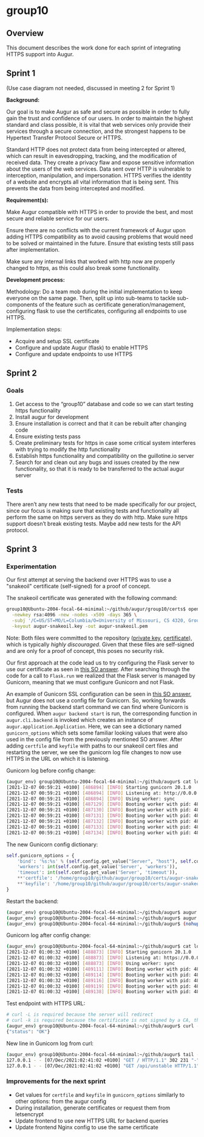 # group10

## Overview

This document describes the work done for each sprint of integrating HTTPS support into Augur.

## Sprint 1

(Use case diagram not needed, discussed in meeting 2 for Sprint 1)

**Background:**

Our goal is to make Augur as safe and secure as possible in order to fully gain the trust and confidence of our users.
In order to maintain the highest standard and class possible, it is vital that web services only provide their services through a secure connection, and the strongest happens to be Hypertext Transfer Protocol Secure or HTTPS.

Standard HTTP does not protect data from being intercepted or altered, which can result in eavesdropping, tracking, and the modification of received data.
They create a privacy flaw and expose sensitive information about the users of the web services.
Data sent over HTTP is vulnerable to interception, manipulation, and impersonation.
HTTPS verifies the identity of a website and encrypts all vital information that is being sent.
This prevents the data from being intercepted and modified.

**Requirement(s):**

Make Augur compatible with HTTPS in order to provide the best, and most secure and reliable service for our users.

Ensure there are no conflicts with the current framework of Augur upon adding HTTPS compatibility as to avoid causing problems that would need to be solved or maintained in the future.
Ensure that existing tests still pass after implementation.

Make sure any internal links that worked with http now are properly changed to https, as this could also break some functionality.

**Development process:**

Methodology:
Do a team mob during the initial implementation to keep everyone on the same page.
Then, split up into sub-teams to tackle sub-components of the feature such as certificate generation/management, configuring flask to use the certificates, configuring all endpoints to use HTTPS.

Implementation steps:
- Acquire and setup SSL certificate
- Configure and update Augur (flask) to enable HTTPS
- Configure and update endpoints to use HTTPS

## Sprint 2

### Goals

1. Get access to the “group10” database and code so we can start testing https functionality
1. Install augur for development
1. Ensure installation is correct and that it can be rebuilt after changing code
1. Ensure existing tests pass
1. Create preliminary tests for https in case some critical system interferes with trying to modify the http functionality
1. Establish https functionality and compatibility on the guillotine.io server
1. Search for and clean out any bugs and issues created by the new functionality, so that it is ready to be transferred to the actual augur server

### Tests

There aren’t any new tests that need to be made specifically for our project, since our focus is making sure that existing tests and functionality all perform the same on https servers as they do with http.
Make sure https support doesn’t break existing tests.
Maybe add new tests for the API protocol.

## Sprint 3

### Experimentation

Our first attempt at serving the backend over HTTPS was to use a "snakeoil" certificate (self-signed) for a proof of concept.

The snakeoil certificate was generated with the following command:

```bash
group10@Ubuntu-2004-focal-64-minimal:~/github/augur/group10/certs$ openssl req \
  -newkey rsa:4096 -new -nodes -x509 -days 365 \
  -subj '/C=US/ST=MO/L=Columbia/O=University of Missouri, CS 4320, Group 10/CN=team10.guillotine.io' \
  -keyout augur-snakeoil.key -out augur-snakeoil.pem
```

Note: Both files were committed to the repository ([private key](./certs/augur-snakeoil.key), [certificate](./certs/augur-snakeoil.pem)), which is typically *highly discouraged*. Given that these files are self-signed and are only for a proof of concept, this poses no security risk.

Our first approach at the code lead us to try configuring the Flask server to use our certificate as seen in [this SO answer](https://stackoverflow.com/a/65152383/5673922). After searching through the code for a call to `Flask.run` we realized that the Flask server is managed by Gunicorn, meaning that we must configure Gunicorn and not Flask.

An example of Gunicorn SSL configuration can be seen in [this SO answer](https://stackoverflow.com/a/67129353/5673922), but Augur does not use a config file for Gunicorn. So, working forwards from running the backend start command we can find where Gunicorn is configured. When `augur backend start` is run, the corresponding function in `augur.cli.backend` is invoked which creates an instance of `augur.application.Application`. Here, we can see a dictionary named `gunicorn_options` which sets some familiar looking values that were also used in the config file from the previously mentioned SO answer. After adding `certfile` and `keyfile` with paths to our snakeoil cert files and restarting the server, we see the gunicorn log file changes to now use HTTPS in the URL on which it is listening.

Gunicorn log before config change:

```bash
(augur_env) group10@Ubuntu-2004-focal-64-minimal:~/github/augur$ cat logs/gunicorn.log
[2021-12-07 00:59:21 +0100] [486894] [INFO] Starting gunicorn 20.1.0
[2021-12-07 00:59:21 +0100] [486894] [INFO] Listening at: http://0.0.0.0:5099 (486894)  # Note the HTTP URL here
[2021-12-07 00:59:21 +0100] [486894] [INFO] Using worker: sync
[2021-12-07 00:59:21 +0100] [487129] [INFO] Booting worker with pid: 487129
[2021-12-07 00:59:21 +0100] [487130] [INFO] Booting worker with pid: 487130
[2021-12-07 00:59:21 +0100] [487131] [INFO] Booting worker with pid: 487131
[2021-12-07 00:59:21 +0100] [487132] [INFO] Booting worker with pid: 487132
[2021-12-07 00:59:21 +0100] [487133] [INFO] Booting worker with pid: 487133
[2021-12-07 00:59:21 +0100] [487134] [INFO] Booting worker with pid: 487134
```

The new Gunicorn config dictionary:

```python
self.gunicorn_options = {
    'bind': '%s:%s' % (self.config.get_value("Server", "host"), self.config.get_value("Server", "port")),
    'workers': int(self.config.get_value('Server', 'workers')),
    'timeout': int(self.config.get_value('Server', 'timeout')),
    **'certfile': '/home/group10/github/augur/group10/certs/augur-snakeoil.pem',**
    **'keyfile': '/home/group10/github/augur/group10/certs/augur-snakeoil.key'**
}
```

Restart the backend:

```bash
(augur_env) group10@Ubuntu-2004-focal-64-minimal:~/github/augur$ augur backend stop
(augur_env) group10@Ubuntu-2004-focal-64-minimal:~/github/augur$ augur backend kill
(augur_env) group10@Ubuntu-2004-focal-64-minimal:~/github/augur$ (nohup augur backend start >logs/test.out 2>logs/test.err &)
```

Gunicorn log after config change:

```bash
(augur_env) group10@Ubuntu-2004-focal-64-minimal:~/github/augur$ cat logs/gunicorn.log
[2021-12-07 01:00:32 +0100] [488873] [INFO] Starting gunicorn 20.1.0
[2021-12-07 01:00:32 +0100] [488873] [INFO] Listening at: https://0.0.0.0:5099 (488873)  # Note the HTTPS URL here
[2021-12-07 01:00:32 +0100] [488873] [INFO] Using worker: sync
[2021-12-07 01:00:32 +0100] [489111] [INFO] Booting worker with pid: 489111
[2021-12-07 01:00:32 +0100] [489114] [INFO] Booting worker with pid: 489114
[2021-12-07 01:00:32 +0100] [489116] [INFO] Booting worker with pid: 489116
[2021-12-07 01:00:32 +0100] [489119] [INFO] Booting worker with pid: 489119
[2021-12-07 01:00:32 +0100] [489138] [INFO] Booting worker with pid: 489138
```

Test endpoint with HTTPS URL:

```bash
# curl -L is required because the server will redirect
# curl -k is required because the certificate is not signed by a CA, this allows insecure connections
(augur_env) group10@Ubuntu-2004-focal-64-minimal:~/github/augur$ curl -ksSL https://localhost:5099/
{"status": "OK"}
```

New line in Gunicorn log from curl:

```bash
(augur_env) group10@Ubuntu-2004-focal-64-minimal:~/github/augur$ tail -2 logs/gunicorn.log
127.0.0.1 - - [07/Dec/2021:02:41:02 +0100] "GET / HTTP/1.1" 302 231 "-" "curl/7.68.0"
127.0.0.1 - - [07/Dec/2021:02:41:02 +0100] "GET /api/unstable HTTP/1.1" 200 16 "-" "curl/7.68.0"
```

### Improvements for the next sprint

- Get values for `certfile` and `keyfile` in `gunicorn_options` similarly to other options: from the augur config
- During installation, generate certificates or request them from letsencrypt
- Update frontend to use new HTTPS URL for backend queries
- Update frontend Nginx config to use the same certificate
